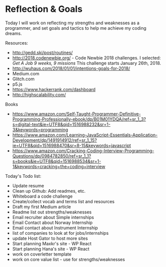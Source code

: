 # Reflection & Goals

Today I will work on reflecting my strengths and weaknesses as a programmer, and set goals and tactics to help me achieve my coding dreams.

Resources:

* http://gedd.ski/post/routines/
* http://2018.codenewbie.org/ - Code Newbie 2018 challenges. I selected: _Get A Job   9 weeks, 9 missions_ This challenge starts January 26th, 2018.
* http://wuhaus.com/2018/01/01/intentions-goals-for-2018/
* Medium.com
* Glitch.com
* p5.js
* https://www.hackerrank.com/dashboard
* http://highscalability.com/

Books
* https://www.amazon.com/Self-Taught-Programmer-Definitive-Programming-Professionally-ebook/dp/B01M01YDQA/ref=sr_1_3?s=digital-text&ie=UTF8&qid=1516988232&sr=1-3&keywords=programming
* https://www.amazon.com/Learning-JavaScript-Essentials-Application-Development/dp/1491914912/ref=sr_1_15?ie=UTF8&qid=1516988470&sr=8-15&keywords=javascript
* https://www.amazon.com/Cracking-Coding-Interview-Programming-Questions/dp/0984782850/ref=sr_1_1?s=books&ie=UTF8&qid=1516988534&sr=1-1&keywords=cracking+the+coding+interview



Today's Todo list:
* Update resume
* Clean up Github: Add readmes, etc.
* Whiteboard a code challenge
* Create/collect vocab and terms list and resources
* Draft my first Medium article
* Readme list out strengths/weaknesses
* Email recruiter about Simple internships
* Email Contact about Norway Internship
* Email contact about Instrument Internship
* list of companies to look at for jobs/internships
* update Host Gator to host more sites
* Start planning Maxkr's site - WP React
* Start planning Hana's site - WP React
* work on coverletter template
* work on core value list - use for strengths/weaknesses
